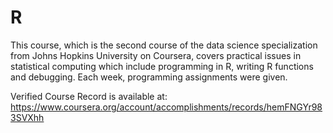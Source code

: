 # R
This course, which is the second course of the data science specialization from Johns Hopkins University on Coursera, covers practical issues in statistical computing which include programming in R, writing R functions and debugging. Each week, programming assignments were given.

Verified Course Record is available at: https://www.coursera.org/account/accomplishments/records/hemFNGYr983SVXhh
